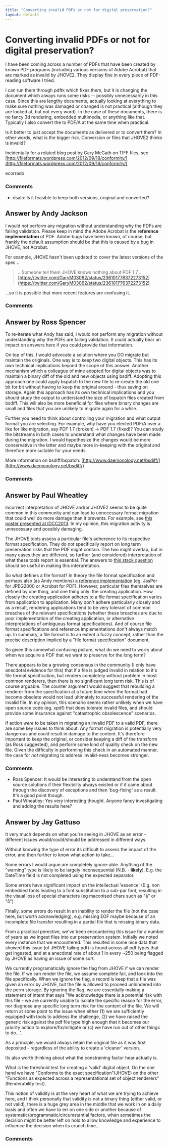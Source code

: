 ```yaml
---
title: "Converting invalid PDFs or not for digital preservation?"
layout: default
---
```

Converting invalid PDFs or not for digital preservation?
=====================
I have been coming across a number of PDFs that have been created by
known PDF programs (including various versions of Adobe Acrobat) that
are marked as invalid by JHOVE2. They display fine in every piece of
PDF-reading software I tried.

I can run them through pdftk which fixes them, but it is changing the
document which always runs some risks -- possibly unnecessarily in this
case. Since this are lengthy documents, actually looking at everything
to make sure nothing was damaged or changed is not practical (although
they are looked at, but not every word). In the case of these documents,
there is no fancy 3d rendering, embedded multimedia, or anything like
that. Typically I also convert the to PDF/A at the same time when
practical.

Is it better to just accept the documents as delivered or to convert
them? In other words, what is the bigger risk. Conversion or files that
JHOVE2 thinks is invalid?

Incidentally for a related blog post by Gary McGath on TIFF files, see
[http://fileformats.wordpress.com/2012/09/18/conformity/](http://fileformats.wordpress.com/2012/09/18/conformity/)

ecorrado

### Comments ###
* dsalo: Is it feasible to keep both versions, original and converted?


Answer by Andy Jackson
----------------
I would not perform any migration without understanding why the PDFs are
failing validation. Please keep in mind the Adobe Acrobat is the
**reference implementation** of PDF. Adobe bugs have been known, of
course, but frankly the default assumption should be that this is caused
by a bug in JHOVE, not Acrobat.

For example, JHOVE hasn't been updated to cover the latest versions of
the spec...

> ...Someone tell them JHOVE knows nothing about PDF 1.7...
> [https://twitter.com/GaryM03062/status/236101776372273152](https://twitter.com/GaryM03062/status/236101776372273152)

...so it is possible that more recent features are confusing it.

### Comments ###

Answer by Ross Spencer
----------------
To re-iterate what Andy has said, I would not perform any migration
without understanding why the PDFs are failing validation. It could
actually bear an impact on answers here if you could provide that
information.

On top of this, I would advocate a solution where you DO migrate but
maintain the originals. One way is to keep two digital objects. This has
its own technical implications beyond the scope of this answer. Another
mechanism which a colleague of mine adopted for digital objects was to
maintain a binary diff of the old and new objects using bsdiff. Adopting
this approach one could apply bspatch to the new file to re-create the
old one bit for bit without having to keep the original around - thus
saving on storage. Again this approach has its own technical
implications and you should study the output to understand the size of
bspatch files created from bsdiff. This will also be more beneficial for
files where binary changes are small and files that you are unlikely to
migrate again for a while.

Further you need to think about controlling your migration and what
output format you are selecting. For example, why have you elected PDF/A
over a like for like migration, say PDF 1.7 (broken) -\> PDF 1.7
(fixed)? You can study the bitstreams in both cases to understand what
changes have been made during the migration. I would hypothesize the
changes would be more conservative in the latter and maybe more
in-keeping with the original and therefore more suitable for your needs.

More information on bsdiff/bspatch:
[http://www.daemonology.net/bsdiff/](http://www.daemonology.net/bsdiff/)

### Comments ###

Answer by Paul Wheatley
----------------
Incorrect interpretation of JHOVE and/or JHOVE2 seems to be quite common
in this community and can lead to unnecessary format migration that
could well do more damage than it prevents. For example, see [this
poster presented at
IDCC2013](http://www.dcc.ac.uk/sites/default/files/documents/idcc13posters/Poster213.pdf).
In my opinion, this migration activity is unnecessary and possibly
damaging.

The JHOVE tools assess a particular file's adherence to its respective
format specification. They do not specifically report on long term
preservation risks that the PDF might contain. The two might overlap,
but in many cases they are different, so further (and considered)
interpretation of what these tools report is essential. The answers to
[this stack
question](http://libraries.stackexchange.com/questions/964/what-preservation-risks-are-associated-with-the-pdf-file-format)
should be useful in making this interpretation.

So what defines a file format? In theory the file format specification
and perhaps also (as Andy mentions) a [reference
implementation](http://en.wikipedia.org/wiki/Reference_implementation)
(eg. JasPer for JPEG2000 or Acrobat for PDF). However, particular files
themselves are defined by one thing, and one thing only: the creating
application. How closely the creating application adheres to a file
format specification varies from application to application. Many don't
adhere particularly closely and as a result, rendering applications tend
to be very tolerant of common breaches of the relevant specifications
(whether these breaches are due to poor implementation of the creating
application, or alternative interpretations of ambiguous format
specifications). And of course file format specifications and reference
implementations don't always match up. In summary, a file format is to
an extent a fuzzy concept, rather than the precise description implied
by a "file format specification" document.

So given this somewhat confusing picture, what do we need to worry about
when we acquire a PDF that we want to preserve for the long term?

There appears to be a growing consensus in the community (I only have
anecdotal evidence for this) that if a file is judged invalid in
relation to it's file format specification, but renders completely
without problem in most common renderers, then there is no significant
long term risk. This is of course arguable. The counter argument would
suggest that rebuilding a renderer from the specification at a future
time when the format had become obsolete would not lead ultimately to
successful rendering of the invalid file. In my opinion, this scenario
seems rather unlikely when we have open source code (eg. xpdf) that does
tolerate invalid files, and should provide some insurance against
"catastrophic obsolescence" scenarios.

If action *were* to be taken in migrating an invalid PDF to a valid PDF,
there are some key issues to think about. Any format migration is
potentially very dangerous and could result in damage to the content.
It's therefore important to keep the original, or consider keeping a
diff of the transform (as Ross suggested), and perform some kind of
quality check on the new file. Given the difficulty in performing this
check in an automated manner, the case for *not* migrating to address
invalid-ness becomes stronger.

### Comments ###
* Ross Spencer: It would be interesting to understand from the open source solutions if
their flexibility always existed or if it came about through the
discovery of exceptions and then 'bug-fixing' as a result. It's a good
point though.
* Paul Wheatley: Yes very interesting thought. Anyone fancy investigating and adding the
results here?

Answer by Jay Gattuso
----------------
It very much depends on what you're seeing in JHOVE as an error -
different issues would/could/should be addressed in different ways.

Without knowing the type of error its difficult to assess the impact of
the error, and then further to know what action to take...

Some errors I would argue are completely ignore-able. Anything of the
"warning" type is likely to be largely inconsequential (N.B. -
**likely**). E.g. the DateTime field is not completed using the expected
separator.

Some errors have significant impact on the intellectual 'essence' (E.g.
non embedded fonts leading to a font substitution to a sub-par font,
resulting in the visual loss of special characters (eg maconised chars
such as "ā" or "ō")

Finally, some errors do result in an inability to render the file (not
the case here, but worth acknowledging), e.g. missing EOF maybe because
of an incomplete file transfer resulting in a partial file that is
missing binary data.

From a practical perective, we've been encountering this issue for a
number of years as we ingest files into our preservation system.
Initially we noted every instance that we encountered. This resulted in
some nice data that showed this issue (of JHOVE failing pdf) is found
across all pdf types that get ingested, and at a anecdotal rate of about
1 in every \~250 being flagged by JHOVE as having an issue of some sort.

We currently programatically ignore the flag from JHOVE if we can render
the file. If we can render the file, we assume complete fail, and look
into the file specifically. When we ignore the flag, a record is keep
that a file was given an error by JHOVE, but the file is allowed to
proceed unhindered into the perm storage. By ignoring the flag, we are
essentially making a statement of intent that says "We acknowledge there
is a potential risk with this file - we are currently unable to isolate
the specific reason for the error, nor diagnose any specific long term
risk for the content of the file. We will return at some point to the
issue when either (1) we are sufficiently equipped with tools to address
the challenge, (2) we have raised the generic risk against the pdf file
type high enough that it becomes our priority action to
explore/fix/mitigate or (c) we have run out of other things to do...".

As a principle. we would always retain the original file as it was first
deposited - regardless of the ability to create a 'cleaner' version.

Its also worth thinking about what the constraining factor hear actually
is.

What is the threshold test for creating a 'valid' digital object. On the
one hand we have "Conforms to the exact specification"(JHOVE) on the
other "Functions as expected across a representational set of object
renderers" (Renderability test).

This notion of validity is at the very heart of what we are trying to
achieve here, and I think personally that validity is not a binary thing
(either valid, or not valid), there is a huge grey area in the middle
that we work in on a daily basis and often we have to err on one side or
another because of systematic/programmatic/circumstantial factors, when
sometimes the decision might be better left on hold to allow knowledge
and experience to influence the decision when its crunch time...

### Comments ###

